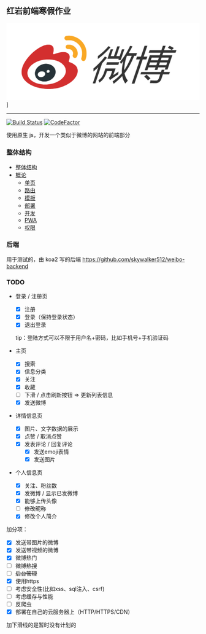 ## 红岩前端寒假作业

![Brand](./docs/img/Snipaste_2019-02-23_22-31-35.png)]

-----------
[![Build Status](https://travis-ci.com/skywalker512/weibo-frontend.svg?branch=master)](https://travis-ci.com/skywalker512/weibo-frontend)
[![CodeFactor](https://www.codefactor.io/repository/github/skywalker512/weibo-frontend/badge)](https://www.codefactor.io/repository/github/skywalker512/weibo-frontend)


使用原生 js，开发一个类似于微博的网站的前端部分

### 整体结构

- [整体结构](docs/architecture/intro.md)
- [概论](docs/general)
  - [单页](docs/general/spa.md)
  - [路由](docs/general/router.md)
  - [模板](docs/general/template.md)
  - [部署](docs/general/deployment.md)
  - [开发](docs/general/develop.md)
  - [PWA](docs/general/pwa.md)
  - [权限](docs/general/power.md)



### 后端

用于测试的，由 koa2 写的后端
https://github.com/skywalker512/weibo-backend


### TODO

- 登录 / 注册页

  - [x] 注册
  - [x] 登录（保持登录状态）
  - [x] 退出登录

  tip：登陆方式可以不限于用户名+密码，比如手机号+手机验证码

- 主页

  - [x] 搜索
  - [x] 信息分类
  - [x] 关注
  - [x] 收藏
  - [ ] 下滑 / 点击刷新按钮  =>  更新列表信息
  - [x] 发送微博

- 详情信息页

  - [x] 图片、文字数据的展示
  - [x] 点赞 / 取消点赞
  - [x] 发表评论 / 回复评论
    - [x] 发送emoji表情
    - [x] 发送图片

- 个人信息页

  - [x] 关注、粉丝数
  - [x] 发微博 / 显示已发微博
  - [x] 能够上传头像
  - [ ] ~~修改昵称~~
  - [x] 修改个人简介

加分项：

- [x] 发送带图片的微博
- [x] 发送带视频的微博
- [x] 微博热门
- [ ] ~~微博热搜~~
- [ ] ~~后台管理~~
- [x] 使用https
- [ ] 考虑安全性(比如xss、sql注入、csrf)
- [ ] 考虑缓存与性能
- [ ] 反爬虫
- [x] 部署在自己的云服务器上（HTTP/HTTPS/CDN）

加下滑线的是暂时没有计划的

